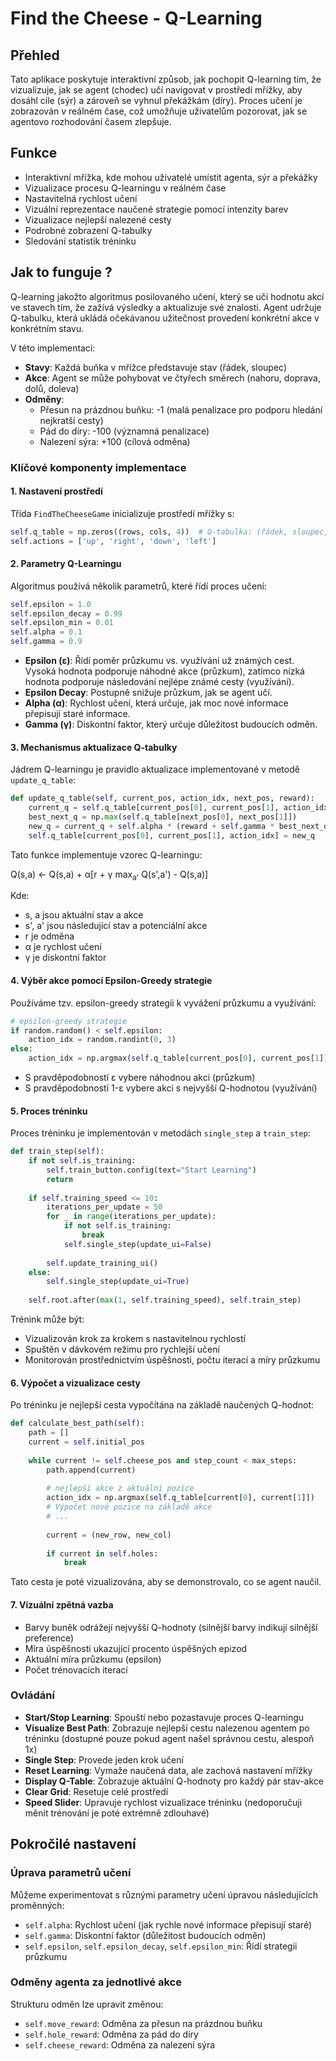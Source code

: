 # Find the Cheese - Q-Learning

## Přehled
Tato aplikace poskytuje interaktivní způsob, jak pochopit Q-learning tím, že vizualizuje, jak se agent (chodec) učí navigovat v prostředí mřížky, aby dosáhl cíle (sýr) a zároveň se vyhnul překážkám (díry). Proces učení je zobrazován v reálném čase, což umožňuje uživatelům pozorovat, jak se agentovo rozhodování časem zlepšuje.

## Funkce

- Interaktivní mřížka, kde mohou uživatelé umístit agenta, sýr a překážky
- Vizualizace procesu Q-learningu v reálném čase
- Nastavitelná rychlost učení
- Vizuální reprezentace naučené strategie pomocí intenzity barev
- Vizualizace nejlepší nalezené cesty
- Podrobné zobrazení Q-tabulky
- Sledování statistik tréninku

## Jak to funguje ?

Q-learning jakožto algoritmus posilovaného učení, který se učí hodnotu akcí ve stavech tím, že zažívá výsledky a aktualizuje své znalosti. Agent udržuje Q-tabulku, která ukládá očekávanou užitečnost provedení konkrétní akce v konkrétním stavu.

V této implementaci:
- **Stavy**: Každá buňka v mřížce představuje stav (řádek, sloupec)
- **Akce**: Agent se může pohybovat ve čtyřech směrech (nahoru, doprava, dolů, doleva)
- **Odměny**: 
  - Přesun na prázdnou buňku: -1 (malá penalizace pro podporu hledání nejkratší cesty)
  - Pád do díry: -100 (významná penalizace)
  - Nalezení sýra: +100 (cílová odměna)

### Klíčové komponenty implementace

#### 1. Nastavení prostředí

Třída `FindTheCheeseGame` inicializuje prostředí mřížky s:
```python
self.q_table = np.zeros((rows, cols, 4))  # Q-tabulka: (řádek, sloupec, akce)
self.actions = ['up', 'right', 'down', 'left']
```

#### 2. Parametry Q-Learningu

Algoritmus používá několik parametrů, které řídí proces učení:
```python
self.epsilon = 1.0
self.epsilon_decay = 0.99
self.epsilon_min = 0.01
self.alpha = 0.1
self.gamma = 0.9
```

- **Epsilon (ε)**: Řídí poměr průzkumu vs. využívání už známých cest. Vysoká hodnota podporuje náhodné akce (průzkum), zatímco nízká hodnota podporuje následování nejlépe známé cesty (využívání).
- **Epsilon Decay**: Postupně snižuje průzkum, jak se agent učí.
- **Alpha (α)**: Rychlost učení, která určuje, jak moc nové informace přepisují staré informace.
- **Gamma (γ)**: Diskontní faktor, který určuje důležitost budoucích odměn.

#### 3. Mechanismus aktualizace Q-tabulky

Jádrem Q-learningu je pravidlo aktualizace implementované v metodě `update_q_table`:

```python
def update_q_table(self, current_pos, action_idx, next_pos, reward):
    current_q = self.q_table[current_pos[0], current_pos[1], action_idx]
    best_next_q = np.max(self.q_table[next_pos[0], next_pos[1]])
    new_q = current_q + self.alpha * (reward + self.gamma * best_next_q - current_q)
    self.q_table[current_pos[0], current_pos[1], action_idx] = new_q
```

Tato funkce implementuje vzorec Q-learningu:

Q(s,a) ← Q(s,a) + α[r + γ max<sub>a'</sub> Q(s',a') - Q(s,a)]

Kde:
- s, a jsou aktuální stav a akce
- s', a' jsou následující stav a potenciální akce
- r je odměna
- α je rychlost učení
- γ je diskontní faktor

#### 4. Výběr akce pomocí Epsilon-Greedy strategie

Používáme tzv. epsilon-greedy strategii k vyvážení průzkumu a využívání:

```python
# epsilon-greedy strategie
if random.random() < self.epsilon:
    action_idx = random.randint(0, 3)
else:
    action_idx = np.argmax(self.q_table[current_pos[0], current_pos[1]])
```

- S pravděpodobností ε vybere náhodnou akci (průzkum)
- S pravděpodobností 1-ε vybere akci s nejvyšší Q-hodnotou (využívání)

#### 5. Proces tréninku

Proces tréninku je implementován v metodách `single_step` a `train_step`:

```python
def train_step(self):
    if not self.is_training:
        self.train_button.config(text="Start Learning")
        return
    
    if self.training_speed <= 10:
        iterations_per_update = 50
        for _ in range(iterations_per_update):
            if not self.is_training:
                break
            self.single_step(update_ui=False)
        
        self.update_training_ui()
    else:
        self.single_step(update_ui=True)
    
    self.root.after(max(1, self.training_speed), self.train_step)
```

Trénink může být:
- Vizualizován krok za krokem s nastavitelnou rychlostí
- Spuštěn v dávkovém režimu pro rychlejší učení
- Monitorován prostřednictvím úspěšnosti, počtu iterací a míry průzkumu

#### 6. Výpočet a vizualizace cesty

Po tréninku je nejlepší cesta vypočítána na základě naučených Q-hodnot:

```python
def calculate_best_path(self):
    path = []
    current = self.initial_pos
    
    while current != self.cheese_pos and step_count < max_steps:
        path.append(current)
        
        # nejlepší akce z aktuální pozice
        action_idx = np.argmax(self.q_table[current[0], current[1]])
        # Výpočet nové pozice na základě akce
        # ...
        
        current = (new_row, new_col)
        
        if current in self.holes:
            break
```

Tato cesta je poté vizualizována, aby se demonstrovalo, co se agent naučil.

#### 7. Vizuální zpětná vazba
- Barvy buněk odrážejí nejvyšší Q-hodnoty (silnější barvy indikují silnější preference)
- Míra úspěšnosti ukazující procento úspěšných epizod
- Aktuální míra průzkumu (epsilon)
- Počet trénovacích iterací

### Ovládání

- **Start/Stop Learning**: Spouští nebo pozastavuje proces Q-learningu
- **Visualize Best Path**: Zobrazuje nejlepší cestu nalezenou agentem po tréninku (dostupné pouze pokud agent našel správnou cestu, alespoň 1x)
- **Single Step**: Provede jeden krok učení
- **Reset Learning**: Vymaže naučená data, ale zachová nastavení mřížky
- **Display Q-Table**: Zobrazuje aktuální Q-hodnoty pro každý pár stav-akce
- **Clear Grid**: Resetuje celé prostředí
- **Speed Slider**: Upravuje rychlost vizualizace tréninku (nedoporučuji měnit trénování je poté extrémně zdlouhavé)


## Pokročilé nastavení
### Úprava parametrů učení

Můžeme experimentovat s různými parametry učení úpravou následujících proměnných:
- `self.alpha`: Rychlost učení (jak rychle nové informace přepisují staré)
- `self.gamma`: Diskontní faktor (důležitost budoucích odměn)
- `self.epsilon`, `self.epsilon_decay`, `self.epsilon_min`: Řídí strategii průzkumu

### Odměny agenta za jednotlivé akce

Strukturu odměn lze upravit změnou:
- `self.move_reward`: Odměna za přesun na prázdnou buňku
- `self.hole_reward`: Odměna za pád do díry
- `self.cheese_reward`: Odměna za nalezení sýra
